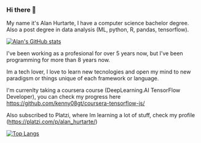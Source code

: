 ### Hi there 👋

My name it's Alan Hurtarte, I have a computer science bachelor degree. Also a post degree in data analysis (ML, python, R, pandas, tensorflow).

[![Alan's GitHub stats](https://github-readme-stats.vercel.app/api?username=kenny08gt)](https://github.com/anuraghazra/github-readme-stats)


I've been working as a profesional for over 5 years now, but I've been programming for more than 8 years now.

Im a tech lover, I love to learn new tecnologies and open my mind to new paradigsm or things unique of each framework or language. 

I'm currenlty taking a coursera course (DeepLearning.AI TensorFlow Developer), you can check my progress here https://github.com/kenny08gt/coursera-tensorflow-js/

Also subscribed to Platzi, where Im learning a lot of stuff, check my profile (https://platzi.com/p/alan_hurtarte/)


[![Top Langs](https://github-readme-stats.vercel.app/api/top-langs/?username=kenny08gt&layout=compact)](https://github.com/anuraghazra/github-readme-stats)



<!--
**kenny08gt/kenny08gt** is a ✨ _special_ ✨ repository because its `README.md` (this file) appears on your GitHub profile.

Here are some ideas to get you started:

- 🔭 I’m currently working on ...
- 🌱 I’m currently learning ...
- 👯 I’m looking to collaborate on ...
- 🤔 I’m looking for help with ...
- 💬 Ask me about ...
- 📫 How to reach me: ...
- 😄 Pronouns: ...
- ⚡ Fun fact: ...
-->
